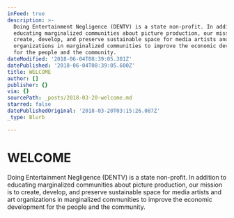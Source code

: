 ```yaml
---
inFeed: true
description: >-
  Doing Entertainment Negligence (DENTV) is a state non-profit. In addition to
  educating marginalized communities about picture production, our mission is to
  create, develop, and preserve sustainable space for media artists and art
  organizations in marginalized communities to improve the economic development
  for the people and the community.
dateModified: '2018-06-04T08:39:05.381Z'
datePublished: '2018-06-04T08:39:05.600Z'
title: WELCOME
author: []
publisher: {}
via: {}
sourcePath: _posts/2018-03-20-welcome.md
starred: false
datePublishedOriginal: '2018-03-20T03:15:26.087Z'
_type: Blurb

---
```

# WELCOME

Doing Entertainment Negligence (DENTV) is a state non-profit. In addition to educating marginalized communities about picture production, our mission is to create, develop, and preserve sustainable space for media artists and art organizations in marginalized communities to improve the economic development for the people and the community.